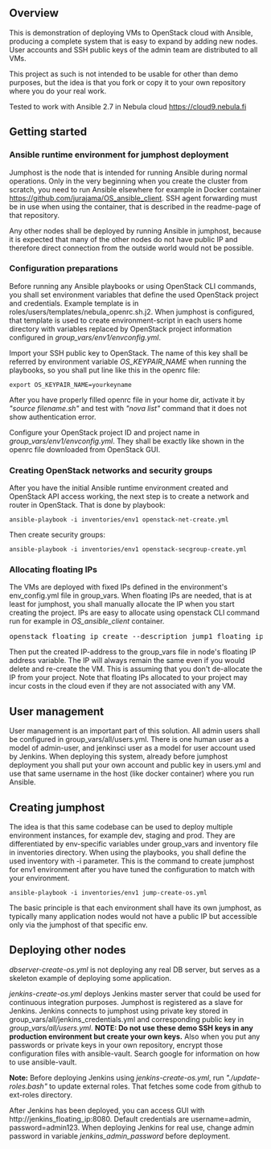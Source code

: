 ## Overview

This is demonstration of deploying VMs to OpenStack cloud with Ansible, producing a complete system that is easy to expand by adding new nodes. User accounts and SSH public keys of the admin team are distributed to all VMs.

This project as such is not intended to be usable for other than demo purposes, but the idea is that you fork or copy it to your own repository where you do your real work. 

Tested to work with Ansible 2.7 in Nebula cloud <A HREF="https://cloud9.nebula.fi">https://cloud9.nebula.fi</A>

## Getting started
### Ansible runtime environment for jumphost deployment
Jumphost is the node that is intended for running Ansible during normal operations. Only in the very beginning when you create the cluster from scratch, you need to run Ansible elsewhere for example in Docker container <A HREF="https://github.com/jurajama/OS_ansible_client">https://github.com/jurajama/OS_ansible_client</A>. SSH agent forwarding must be in use when using the container, that is described in the readme-page of that repository.

Any other nodes shall be deployed by running Ansible in jumphost, because it is expected that many of the other nodes do not have public IP and therefore direct connection from the outside world would not be possible.

### Configuration preparations
Before running any Ansible playbooks or using OpenStack CLI commands, you shall set environment variables that define the used OpenStack project and credentials. Example template is in roles/users/templates/nebula_openrc.sh.j2. When jumphost is configured, that template is used to create environment-script in each users home directory with variables replaced by OpenStack project information configured in *group_vars/env1/envconfig.yml*. 

Import your SSH public key to OpenStack. The name of this key shall be referred by environment variable *OS_KEYPAIR_NAME* when running the playbooks, so you shall put line like this in the openrc file:
```
export OS_KEYPAIR_NAME=yourkeyname
```

After you have properly filled openrc file in your home dir, activate it by *"source filename.sh"* and test with *"nova list"* command that it does not show authentication error.

Configure your OpenStack project ID and project name in *group_vars/env1/envconfig.yml*. They shall be exactly like shown in the openrc file downloaded from OpenStack GUI.

### Creating OpenStack networks and security groups
After you have the initial Ansible runtime environment created and OpenStack API access working, the next step is to create a network and router in OpenStack. That is done by playbook:
```
ansible-playbook -i inventories/env1 openstack-net-create.yml
```

Then create security groups:
```
ansible-playbook -i inventories/env1 openstack-secgroup-create.yml
```

### Allocating floating IPs
The VMs are deployed with fixed IPs defined in the environment's env_config.yml file in group_vars. When floating IPs are needed, that is at least for jumphost, you shall manually allocate the IP when you start creating the project. IPs are easy to allocate using openstack CLI command run for example in *OS_ansible_client* container.
<PRE>openstack floating ip create --description jump1_floating_ip Public-Helsinki-1</PRE>

Then put the created IP-address to the group_vars file in node's floating IP address variable. The IP will always remain the same even if you would delete and re-create the VM. This is assuming that you don't de-allocate the IP from your project. Note that floating IPs allocated to your project may incur costs in the cloud even if they are not associated with any VM.

## User management
User management is an important part of this solution. All admin users shall be configured in group_vars/all/users.yml. There is one human user as a model of admin-user, and jenkinsci user as a model for user account used by Jenkins. When deploying this system, already before jumphost deployment you shall put your own account and public key in users.yml and use that same username in the host (like docker container) where you run Ansible.

## Creating jumphost

The idea is that this same codebase can be used to deploy multiple environment instances, for example dev, staging and prod. They are differentiated by env-specific variables under group_vars and inventory file in inventories directory. When using the playbooks, you shall define the used inventory with -i parameter. This is the command to create jumphost for env1 environment after you have tuned the configuration to match with your environment.

```
ansible-playbook -i inventories/env1 jump-create-os.yml
```

The basic principle is that each environment shall have its own jumphost, as typically many application nodes would not have a public IP but accessible only via the jumphost of that specific env.

## Deploying other nodes
*dbserver-create-os.yml* is not deploying any real DB server, but serves as a skeleton example of deploying some application.

*jenkins-create-os.yml* deploys Jenkins master server that could be used for continuous integration purposes. Jumphost is registered as a slave for Jenkins.
Jenkins connects to jumphost using private key stored in group_vars/all/jenkins_credentials.yml and corresponding public key in *group_vars/all/users.yml*. **NOTE: Do not use these demo SSH keys in any production environment but create your own keys.** Also when you put any passwords or private keys in your own repository, encrypt those configuration files with ansible-vault. Search google for information on how to use ansible-vault.

**Note:** Before deploying Jenkins using *jenkins-create-os.yml*, run *"./update-roles.bash"* to update external roles. That fetches some code from github to ext-roles directory.

After Jenkins has been deployed, you can access GUI with http://jenkins_floating_ip:8080. Default credentials are username=admin, password=admin123. When deploying Jenkins for real use, change admin password in variable *jenkins_admin_password* before deployment.


